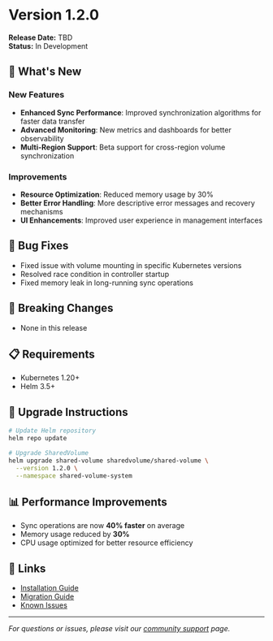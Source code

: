 # Version 1.2.0

**Release Date:** TBD  
**Status:** In Development

## 🎉 What's New

### New Features
- **Enhanced Sync Performance**: Improved synchronization algorithms for faster data transfer
- **Advanced Monitoring**: New metrics and dashboards for better observability
- **Multi-Region Support**: Beta support for cross-region volume synchronization

### Improvements
- **Resource Optimization**: Reduced memory usage by 30%
- **Better Error Handling**: More descriptive error messages and recovery mechanisms
- **UI Enhancements**: Improved user experience in management interfaces

## 🐛 Bug Fixes
- Fixed issue with volume mounting in specific Kubernetes versions
- Resolved race condition in controller startup
- Fixed memory leak in long-running sync operations

## 🔄 Breaking Changes
- None in this release

## 📋 Requirements
- Kubernetes 1.20+
- Helm 3.5+

## 🚀 Upgrade Instructions

```bash
# Update Helm repository
helm repo update

# Upgrade SharedVolume
helm upgrade shared-volume sharedvolume/shared-volume \
  --version 1.2.0 \
  --namespace shared-volume-system
```

## 📊 Performance Improvements
- Sync operations are now **40% faster** on average
- Memory usage reduced by **30%**
- CPU usage optimized for better resource efficiency

## 🔗 Links
- [Installation Guide](../getting-started/installation.md)
- [Migration Guide](../user-guide/managing-shared-volumes.md)
- [Known Issues](../reference/faq.md)

---

*For questions or issues, please visit our [community support](../support/community.md) page.*
